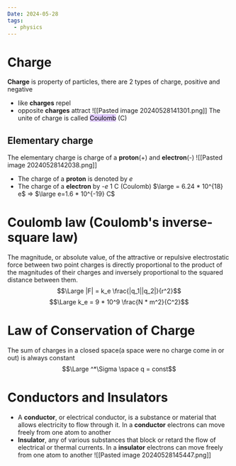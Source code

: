 ```yaml
---
Date: 2024-05-28
tags:
  - physics
---
```

# Charge 
**Charge** is property of particles, there are 2 types of charge, positive and negative
- like **charges** repel
- opposite **charges** attract
![[Pasted image 20240528141301.png]]
The unite of charge is called <mark style="background: #D2B3FFA6;">Coulomb</mark> (C)
## Elementary charge 
The elementary charge is charge of a **proton**(+) and **electron**(-)
![[Pasted image 20240528142038.png]]
- The charge of a **proton** is denoted by *e*
- The charge of a **electron** by *-e*
1 C (Coulomb) $\large = 6.24 * 10^{18} e$     =>     $\large e=1.6 * 10^{-19} C$ 
# Coulomb law (**Coulomb's inverse-square law**)
 The magnitude, or absolute value, of the attractive or repulsive electrostatic force between two point charges is directly proportional to the product of the magnitudes of their charges and inversely proportional to the squared distance between them.
 $$\Large |F| = k_e \frac{|q_1||q_2|}{r^2}$$
$$\Large k_e = 9 * 10^9 \frac{N * m^2}{C^2}$$
# Law of Conservation of Charge
The sum of charges in a closed space(a space were no charge come in or out) is always constant
$$\Large ^*\Sigma \space q = const$$
# Conductors and Insulators
 - A **conductor**, or electrical conductor, is a substance or material that allows electricity to flow through it. In a **conductor** electrons can move freely from one atom to another 
 - **Insulator**, any of various substances that block or retard the flow of electrical or thermal currents. In a **insulator** electrons can move freely from one atom to another
 ![[Pasted image 20240528145447.png]]
 